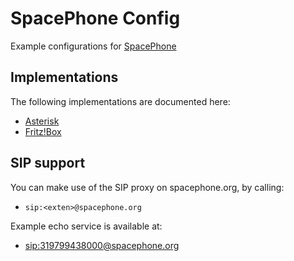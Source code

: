 SpacePhone Config
=================

Example configurations for [SpacePhone](http://spacephone.org/)

Implementations
---------------

The following implementations are documented here:

 *  [Asterisk](asterisk/)
 *  [Fritz!Box](fritzbox/)


SIP support
-----------

You can make use of the SIP proxy on spacephone.org, by calling:

 *  ``sip:<exten>@spacephone.org``

Example echo service is available at:

 *  [sip:319799438000@spacephone.org](sip:319799438000@spacephone.org)
